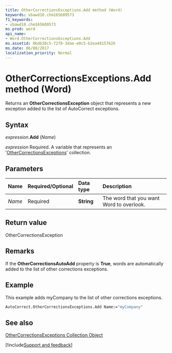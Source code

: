 ```yaml
---
title: OtherCorrectionsExceptions.Add method (Word)
keywords: vbawd10.chm165609573
f1_keywords:
- vbawd10.chm165609573
ms.prod: word
api_name:
- Word.OtherCorrectionsExceptions.Add
ms.assetid: 0bdb30c5-72f0-3dae-e0c5-b2ea48157626
ms.date: 06/08/2017
localization_priority: Normal
---
```



# OtherCorrectionsExceptions.Add method (Word)

Returns an  **OtherCorrectionsException** object that represents a new exception added to the list of AutoCorrect exceptions.


## Syntax

_expression_.**Add** (_Name_)

_expression_ Required. A variable that represents an '[OtherCorrectionsExceptions](Word.othercorrectionsexceptions.md)' collection.


## Parameters



|Name|Required/Optional|Data type|Description|
|:-----|:-----|:-----|:-----|
| _Name_|Required| **String**|The word that you want Word to overlook.|

## Return value

OtherCorrectionsException


## Remarks

If the  **OtherCorrectionsAutoAdd** property is **True**, words are automatically added to the list of other corrections exceptions.


## Example

This example adds myCompany to the list of other corrections exceptions.


```vb
AutoCorrect.OtherCorrectionsExceptions.Add Name:="myCompany"
```


## See also


[OtherCorrectionsExceptions Collection Object](Word.othercorrectionsexceptions.md)

[!include[Support and feedback](~/includes/feedback-boilerplate.md)]